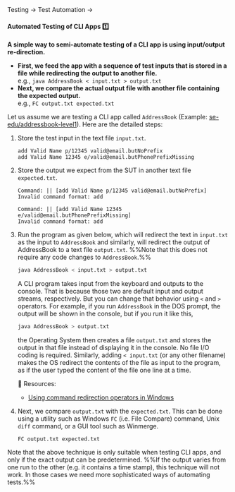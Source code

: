 <link rel="stylesheet" href="{{baseUrl}}/css/textbook.css">

<div class="website-content">

<div id="path">Testing &rarr; Test Automation &rarr;</div>

<div id="title">

#### Automated Testing of CLI Apps :one:

</div>

<div id="body">

**A simple way to semi-automate testing of a <trigger for="pop:cli">CLI</trigger> app is using input/output re-direction.**
  * **First, we feed the app with a sequence of test inputs that is stored in a file while redirecting the output to another file.**<br> e.g., `java AddressBook < input.txt > output.txt`
  * **Next, we compare the actual output file with another file containing the expected output.**<br> e.g., `FC output.txt expected.txt`

Let us assume we are testing a CLI app called `AddressBook` (Example: [se-edu/addressbook-level1](https://github.com/nus-cs2103-AY1718S1/addressbook-level1)). Here are the detailed steps:

1. Store the test input in the text file `input.txt`. 
 
   <panel header="%%:package: Example `input.txt`%%" type="seamless">
   
   ```
   add Valid Name p/12345 valid@email.butNoPrefix
   add Valid Name 12345 e/valid@email.butPhonePrefixMissing
   ```
   
   </panel>

1. Store the output we expect from the SUT in another text file `expected.txt`. 
   
   <panel header="%%:package: Example `expected.txt`%%" type="seamless">
   
   ```
   Command: || [add Valid Name p/12345 valid@email.butNoPrefix]
   Invalid command format: add 
   
   Command: || [add Valid Name 12345 e/valid@email.butPhonePrefixMissing]
   Invalid command format: add 
   ```
   </panel>
   
1. Run the program as given below, which will redirect the text in `input.txt` as the input to `AddressBook` and similarly, will redirect the output of AddressBook to a text file `output.txt`. %%Note that this does not require any code changes to `AddressBook`.%%

   ```sh
   java AddressBook < input.txt > output.txt
   ```
   <panel header="%%More on the `>` operator and the `<` operator. :zero:%%" alt="I/O redirection info" type="seamless" >
   
   A CLI program takes input from the keyboard and outputs to the console. That is because those two are default input and output streams, respectively. But you can change that behavior using ` < ` and ` > ` operators. For example, if you run `AddressBook` in the DOS prompt, the output will be shown in the console, but if you run it like this,
   
   ```sh
   java AddressBook > output.txt 
   ```
   
   the Operating System then creates a file `output.txt` and stores the output in that file instead of displaying it in the console. No file I/O coding is required. Similarly, adding ` < input.txt ` (or any other filename) makes the OS redirect the contents of the file as input to the program, as if the user typed the content of the file one line at a time.
   
   <tip-box>
   
   :paperclip: Resources:
   * [Using command redirection operators in Windows](http://technet.microsoft.com/en-us/library/bb490982.aspx)
   
   </tip-box>
   
   </panel><p/>

1. Next, we compare `output.txt` with the `expected.txt`. This can be done using a utility such as Windows `FC` (i.e. File Compare) command, Unix `diff` command, or a GUI tool such as Winmerge. 

   ```
   FC output.txt expected.txt
   ```

Note that the above technique is only suitable when testing CLI apps, and only if the exact output can be predetermined. %%If the output varies from one run to the other (e.g. it contains a time stamp), this technique will not work. In those cases we need more sophisticated ways of automating tests.%%

<include src="../../../common/popOvers.md#cli" />

</div>

<div id="extras">
</div>

</div>
